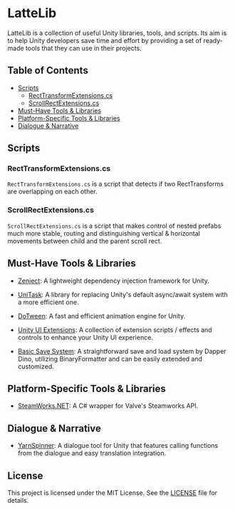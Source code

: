 # LatteLib

LatteLib is a collection of useful Unity libraries, tools, and scripts. Its aim is to help Unity developers save time and effort by providing a set of ready-made tools that they can use in their projects.

## Table of Contents

* [Scripts](#scripts)
   * [RectTransformExtensions.cs](#recttransformextensionscs)
   * [ScrollRectExtensions.cs](#scrollrectextensionscs)
* [Must-Have Tools & Libraries](#must-have-tools--libraries)
* [Platform-Specific Tools & Libraries](#platform-specific-tools--libraries)
* [Dialogue & Narrative](#dialogue--narrative)

## Scripts

### RectTransformExtensions.cs

`RectTransformExtensions.cs` is a script that detects if two RectTransforms are overlapping on each other.

### ScrollRectExtensions.cs

`ScrollRectExtensions.cs` is a script that makes control of nested prefabs much more stable, routing and distinguishing vertical & horizontal movements between child and the parent scroll rect.

## Must-Have Tools & Libraries

* [Zenject](https://github.com/modesttree/Zenject): A lightweight dependency injection framework for Unity.

* [UniTask](https://github.com/Cysharp/UniTask): A library for replacing Unity's default async/await system with a more efficient one.

* [DoTween](https://github.com/Demigiant/dotween): A fast and efficient animation engine for Unity.

* [Unity UI Extensions](https://github.com/Unity-UI-Extensions/com.unity.uiextensions): A collection of extension scripts / effects and controls to enhance your Unity UI experience.
  
* [Basic Save System](https://github.com/DapperDino/Dapper-Tools/tree/master/Runtime/SavingLoading): A straightforward save and load system by Dapper Dino, utilizing BinaryFormatter and can be easily extended and customized.

## Platform-Specific Tools & Libraries

* [SteamWorks.NET](https://github.com/rlabrecque/Steamworks.NET): A C# wrapper for Valve's Steamworks API.

## Dialogue & Narrative

* [YarnSpinner](https://github.com/YarnSpinnerTool/YarnSpinner): A dialogue tool for Unity that features calling functions from the dialogue and easy translation integration.

## License

This project is licensed under the MIT License. See the [LICENSE](LICENSE) file for details.

